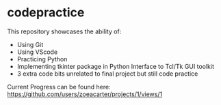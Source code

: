 # codepractice
This repository showcases the ability of:
- Using Git
- Using VScode
- Practicing Python
- Implementing tkinter package in Python Interface to Tcl/Tk GUI toolkit
- 3 extra code bits unrelated to final project but still code practice

Current Progress can be found here:
https://github.com/users/zoeacarter/projects/1/views/1
